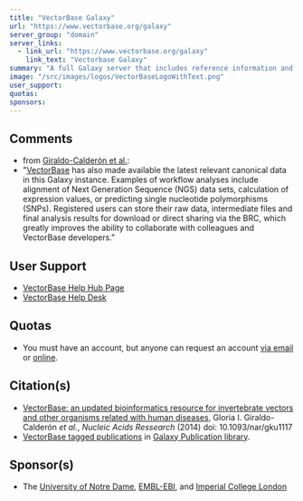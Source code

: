 ```yaml
---
title: "VectorBase Galaxy"
url: "https://www.vectorbase.org/galaxy"
server_group: "domain"
server_links: 
  - link_url: "https://www.vectorbase.org/galaxy"
    link_text: "Vectorbase Galaxy"
summary: "A full Galaxy server that includes reference information and workflows focusing on invertebrate vectors of human pathogens. "
image: "/src/images/logos/VectorBaseLogoWithText.png"
user_support: 
quotas: 
sponsors: 
---
```


## Comments

* from [Giraldo-Calderón et al.](http://nar.oxfordjournals.org/content/early/2014/12/15/nar.gku1117.full):
*   "[VectorBase](http://vectorbase.org/) has also made available the latest relevant canonical data in this Galaxy instance. Examples of workflow analyses include alignment of Next Generation Sequence (NGS) data sets, calculation of expression values, or predicting single nucleotide polymorphisms (SNPs). Registered users can store their raw data, intermediate files and final analysis results for download or direct sharing via the BRC, which greatly improves the ability to collaborate with colleagues and VectorBase developers."

## User Support

* [VectorBase Help Hub Page](https://www.vectorbase.org/navigation/help)
* [VectorBase Help Desk](https://www.vectorbase.org/contact)

## Quotas

* You must have an account, but anyone can request an account [via email](mailto:info@vectorbase.org) or [online](https://www.vectorbase.org/contact).

## Citation(s)

* [VectorBase: an updated bioinformatics resource for invertebrate vectors and other organisms related with human diseases](http://nar.oxfordjournals.org/content/early/2014/12/15/nar.gku1117.full), Gloria I. Giraldo-Calderón *et al.*, *Nucleic Acids Ressearch* (2014) doi: 10.1093/nar/gku1117
* [VectorBase tagged publications](https://www.zotero.org/groups/1732893/galaxy/items/tag/%3EVectorBase) in [Galaxy Publication library](/src/publication-library/index.md).

## Sponsor(s)

* The [University of Notre Dame](http://www.nd.edu/), [EMBL-EBI](http://www.ebi.ac.uk/), and [Imperial College London](http://www.imperial.ac.uk/)
